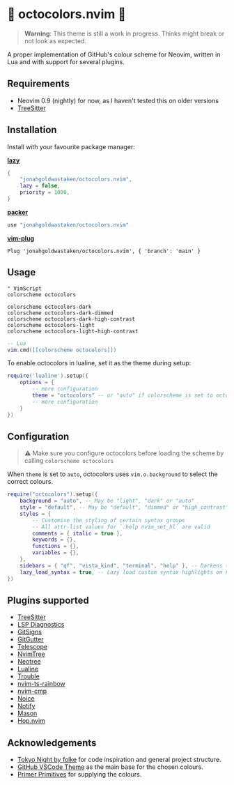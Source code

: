 # 🐙 octocolors.nvim 🐙

> **Warning**:
> This theme is still a work in progress. Thinks might break or not look as expected.

A proper implementation of GitHub's colour scheme for Neovim, written in Lua and with support for several plugins.

## Requirements

- Neovim 0.9 (nightly) for now, as I haven't tested this on older versions
- [TreeSitter](https://github.com/nvim-treesitter/nvim-treesitter)

## Installation

Install with your favourite package manager:

**[lazy](https://github.com/folke/lazy.nvim)**

```lua
{
	"jonahgoldwastaken/octocolors.nvim",
	lazy = false,
	priority = 1000,
}
```

**[packer](https://github.com/wbthomason/packer.nvim)**

```lua
use "jonahgoldwastaken/octocolors.nvim"
```

**[vim-plug](https://github.com/junegunn/vim-plug)**

```vim
Plug 'jonahgoldwastaken/octocolors.nvim', { 'branch': 'main' }
```

## Usage

```vim
" VimScript
colorscheme octocolors

colorscheme octocolors-dark
colorscheme octocolors-dark-dimmed
colorscheme octocolors-dark-high-contrast
colorscheme octocolors-light
colorscheme octocolors-light-high-contrast
```

```lua
-- Lua
vim.cmd([[colorscheme octocolors]])
```

To enable octocolors in lualine, set it as the theme during setup:

```lua
require('lualine').setup({
	options = {
		-- more configuration
		theme = "octocolors" -- or "auto" if colorscheme is set to octocolors already
		-- more configuration
	}
})
```

## Configuration

> ⚠️ Make sure you configure octocolors before loading the scheme by calling `colorscheme octocolors`

When `theme` is set to `auto`, octocolors uses `vim.o.background` to select the correct colours.

```lua
require("octocolors").setup({
	background = "auto", -- May be "light", "dark" or "auto"
	style = "default", -- May be "default", "dimmed" or "high_contrast", currently only affects the dark theme
	styles = {
		-- Customise the styling of certain syntax groups
		-- All attr-list values for `:help nvim_set_hl` are valid
		comments = { italic = true },
		keywords = {},
		functions = {},
		variables = {},
	},
	sidebars = { "qf", "vista_kind", "terminal", "help" }, -- Darkens the background for these filetypes
	lazy_load_syntax = true, -- Lazy load custom syntax highlights on FileType event
})
```

## Plugins supported

- [TreeSitter](https://github.com/nvim-treesitter/nvim-treesitter)
- [LSP Diagnostics](https://neovim.io/doc/user/lsp.html)
- [GitSigns](https://github.com/lewis6991/gitsigns.nvim)
- [GitGutter](https://github.com/airblade/vim-gitgutter)
- [Telescope](https://github.com/nvim-telescope/telescope.nvim)
- [NvimTree](https://github.com/kyazdani42/nvim-tree.lua)
- [Neotree](https://github.com/nvim-neo-tree/neo-tree.nvim)
- [Lualine](https://github.com/hoob3rt/lualine.nvim)
- [Trouble](https://github.com/folke/trouble.nvim)
- [nvim-ts-rainbow](https://github.com/mrjones2014/nvim-ts-rainbow)
- [nvim-cmp](https://github.com/hrsh7th/nvim-cmp)
- [Noice](https://github.com/folke/noice.nvim)
- [Notify](https://github.com/rcarriga/nvim-notify)
- [Mason](https://github.com/williamboman/mason.nvim)
- [Hop.nvim](https://github.com/phaazon/hop.nvim)

## Acknowledgements

- [Tokyo Night by folke](https://github.com/folke/tokyonight.nvim) for code inspiration and general project structure.
- [GitHub VSCode Theme](https://github.com/primer/github-vscode-theme) as the main base for the chosen colours.
- [Primer Primitives](https://github.com/primer/primitives) for supplying the colours.
